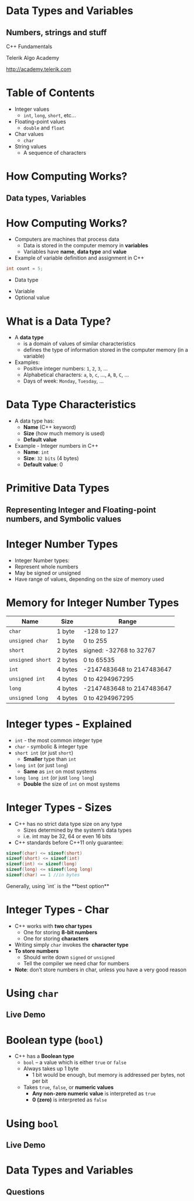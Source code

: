 <!-- section start -->

<!-- attr: {id: 'title', class: 'slide-title', hasScriptWrapper: true} -->

# Data Types and Variables
##  Numbers, strings and stuff
<div class="signature">
    <p class="signature-course">C++ Fundamentals</p>
    <p class="signature-initiative">Telerik Algo Academy</p>
    <a href="http://academy.telerik.com" class="signature-link">http://academy.telerik.com</a>
</div>

<!-- section start -->
<!-- attr: {id: 'table-of-contents'} -->
# Table of Contents

*   Integer values
    *   `int`, `long`, `short`, etc...
*   Floating-point values
    *   `double` and `float`
*   Char values
    *   `char`
*   String values
    * A sequence of characters

<!-- section start -->

<!-- attr: {class: 'slide-section', id: 'how-computing-works'} -->
#   How Computing Works?
##  Data types, Variables

<!-- attr: {hasScriptWrapper: true} -->
#   How Computing Works?

*   Computers are machines that process data
    *   Data is stored in the computer memory in **variables**
    *   Variables have **name**, **data type** and **value**
*   Example of variable definition and assignment in C++

```cpp
int count = 5;
```

*   Data type
<!-- .element: class="balloon fragment" style="top: 50%; left:4%" -->
*   Variable <!-- .element: class="balloon fragment" style="top: 63%; left:12%" -->
*   Optional value <!-- .element: class="balloon fragment" style="top: 50%; left:30%" -->

#   What is a Data Type?

*   A **data type**
    *   is a domain of values of similar characteristics
    *   defines the type of information stored in the computer memory (in a variable)
*   Examples:
    *   Positive integer numbers: `1`, `2`, `3`, ...
    *   Alphabetical characters: `a`, `b`, `c`, ..., `A`, `B`, `C`, ...
    *   Days of week: `Monday`, `Tuesday`, ...

#   Data Type Characteristics

*   A data type has:
    *   **Name** (C++ keyword)
    *   **Size** (how much memory is used)
    *   **Default value**
*   Example - Integer numbers in C++
    *   **Name**: `int`
    *   **Size**: `32 bits` (4 bytes)
    *   **Default value**: 0

<!-- section start -->

<!-- attr: {class: 'slide-section', id: 'primitive-data-types'} -->
#   Primitive Data Types
##    Representing Integer and Floating-point numbers, and Symbolic values

<!-- attr: { hasScriptWrapper: true} -->
#   Integer Number Types

*   Integer Number types:
*   Represent whole numbers
*   May be signed or unsigned
*   Have range of values, depending on the size of memory used

<!-- attr: {style: 'font-size:38px'} -->
#   Memory for Integer Number Types
| Name             |  Size   | Range               |
| ---------------- | ------- | ------------------- |
| `char`           | 1 byte  | -128 to 127 |
| `unsigned char`  | 1 byte  | 0 to 255  |
| `short`          | 2 bytes | signed: -32768 to 32767
| `unsigned short` | 2 bytes | 0 to 65535 |
| `int`            | 4 bytes | -2147483648 to 2147483647 |
| `unsigned int`   | 4 bytes | 0 to 4294967295 |
| `long`           | 4 bytes | -2147483648 to 2147483647 |
| `unsigned long`  | 4 bytes | 0 to 4294967295 |

#   Integer types - Explained

*   `int` - the most common integer type
*   `char` - symbolic & integer type
*   `short int` (or just `short`)
    *   **Smaller** type than `int`
*   `long int` (or just `long`)
    *   **Same** as `int` on most systems
*   `long long int` (or just `long long`)
    *   **Double** the size of `int` on most systems

<!-- attr: {hasScriptWrapper: true} -->
#   Integer Types - Sizes

*   C++ has no strict data type size on any type
    *   Sizes determined by the system’s data types
    *   i.e. int may be 32, 64 or even 16 bits
*   C++ standards before C++11 only  guarantee:

```cpp
sizeof(char) <= sizeof(short)
sizeof(short) <= sizeof(int)
sizeof(int) <= sizeof(long)
sizeof(long) <= sizeof(long long)
sizeof(char) == 1 //in bytes
```

<div>Generally, using `int` is the **best option**</div><!-- .element: class="fragment" style="text-align: center" -->

#   Integer Types - Char

*   C++ works with **two char types**
    *   One for storing **8-bit numbers**
    *   One for storing **characters**
*   Writing simply `char` invokes the **character type**
*   **To store numbers**
    *   Should write down `signed` or `unsigned`
    *   Tell the compiler we need char for numbers
*   **Note**: don’t store numbers in char, unless you have a very good reason

<!-- attr: {class: 'slide-section', id: 'char-data-type'} -->
#   Using `char`
##    Live Demo

#   Boolean type (`bool`)

*   C++ has a **Boolean type**
    *   `bool` – a value which is either `true` or `false`
    *   Always takes up 1 byte
        *   1 bit would be enough, but memory is addressed per bytes, not per bit
    *   Takes `true`, `false`, or **numeric values**
        *   **Any non-zero numeric value** is interpreted as `true`
        *   **0 (zero)** is interpreted as `false`

<!-- attr: {class: 'slide-section', id: 'bool-data-type'} -->
#   Using `bool`
##    Live Demo
<!-- section start -->

<!-- attr: {class: 'slide-questions', id:"questions"} -->
#   Data Types and Variables
##    Questions
